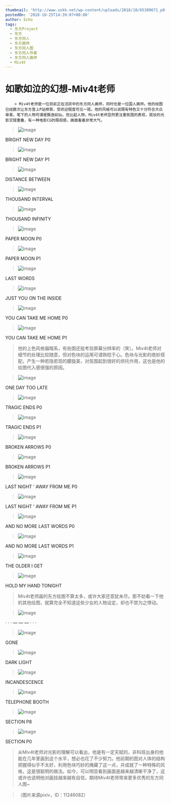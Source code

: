 ```yaml
---
thumbnail: 'http://www.uzkk.net/wp-content/uploads/2018/10/65309671_p0-825x510.jpg'
postedOn: '2018-10-25T14:39:07+00:00'
author: Echo
tags:
  - 东方Project
  - 东方
  - 东方同人
  - 东方画师
  - 东方同人图
  - 东方同人作者
  - 东方同人画师
  - Miv4t
---
```


# 如歌如泣的幻想-Miv4t老师

		> Miv4t老师是一位目前正在活跃中的东方同人画师，同时也是一位国人画师。他的绘图已经数次让东方登上P站榜首，受欢迎程度可见一斑。他的风格可以说既有特色又十分符合大众审美，笔下的人物可谓是飘逸如仙，但比起人物，Miv4t老师显然更注重氛围的表现，斑驳的光影交错重叠，有一种电影CG的既视感，画面看着非常大气。

> 

> ![image](http://www.uzkk.net/wp-content/uploads/2018/10/54339635_p0-693x1024.jpg)

BRIGHT NEW DAY P0

> ![image](http://www.uzkk.net/wp-content/uploads/2018/10/54339635_p1-1024x565.jpg)

BRIGHT NEW DAY P1

> ![image](http://www.uzkk.net/wp-content/uploads/2018/10/54995687_p0-1024x523.jpg)

DISTANCE BETWEEN

> ![image](http://www.uzkk.net/wp-content/uploads/2018/10/62991712_p0-1024x624.png)

THOUSAND INTERVAL

> ![image](http://www.uzkk.net/wp-content/uploads/2018/10/65309671_p0-1024x735.jpg)

THOUSAND INFINITY

> ![image](http://www.uzkk.net/wp-content/uploads/2018/10/62512328_p1-1024x619.jpg)

PAPER MOON P0

> ![image](http://www.uzkk.net/wp-content/uploads/2018/10/62512328_p0-706x1024.jpg)

PAPER MOON P1

> ![image](http://www.uzkk.net/wp-content/uploads/2018/10/60181142_p0-1024x558.jpg)

LAST WORDS

> ![image](http://www.uzkk.net/wp-content/uploads/2018/10/56136139_p0-741x1024.jpg)

JUST YOU ON THE INSIDE

> ![image](http://www.uzkk.net/wp-content/uploads/2018/10/57208951_p0-614x1024.jpg)

YOU CAN TAKE ME HOME P0

> ![image](http://www.uzkk.net/wp-content/uploads/2018/10/57208951_p1-1024x731.jpg)

YOU CAN TAKE ME HOME P1

> 他的上色风格偏暗系，有些图还挺考验屏幕分辨率的（笑）。Miv4t老师对细节的处理比较随意，但对色块的运用可谓熟稔于心。色块与光影的绝妙搭配，产生一种若隐若现的朦胧美，对氛围起到很好的烘托作用，这也是他的绘图代入感很强的原因。

> ![image](http://www.uzkk.net/wp-content/uploads/2018/10/54851886_p0-1024x502.jpg)

ONE DAY TOO LATE

> ![image](http://www.uzkk.net/wp-content/uploads/2018/10/57095174_p0-1024x580.jpg)

TRAGIC ENDS P0

> ![image](http://www.uzkk.net/wp-content/uploads/2018/10/57095174_p1-648x1024.jpg)

TRAGIC ENDS P1

> ![image](http://www.uzkk.net/wp-content/uploads/2018/10/54120130_p0-1024x517.jpg)

BROKEN ARROWS P0

> ![image](http://www.uzkk.net/wp-content/uploads/2018/10/54120130_p1.jpg)

BROKEN ARROWS P1

> ![image](http://www.uzkk.net/wp-content/uploads/2018/10/55397294_p0-1024x650.jpg)

LAST NIGHT ‘ AWAY FROM ME P0

> ![image](http://www.uzkk.net/wp-content/uploads/2018/10/55397294_p1.jpg)

LAST NIGHT ‘ AWAY FROM ME P1

> ![image](http://www.uzkk.net/wp-content/uploads/2018/10/57452059_p0-633x1024.jpg)

AND NO MORE LAST WORDS P0

> ![image](http://www.uzkk.net/wp-content/uploads/2018/10/57452059_p1-1024x679.jpg)

AND NO MORE LAST WORDS P1

> ![image](http://www.uzkk.net/wp-content/uploads/2018/10/152306avpv7ji0wzfv0vag-1024x640.jpg)

THE OLDER I GET

> ![image](http://www.uzkk.net/wp-content/uploads/2018/10/57687560_p0-721x1024.jpg)

HOLD MY HAND TONIGHT

> Miv4t老师画的东方绘图不算太多，或许大家还意犹未尽。那不妨看一下他的其他绘图，就算完全不知道这些少女的人物设定，却也不禁为之悸动。

> ![image](http://www.uzkk.net/wp-content/uploads/2018/10/62303337_p0-561x1024.jpg)

· · · — — — · · ·

> ![image](http://www.uzkk.net/wp-content/uploads/2018/10/63966265_p0-595x1024.jpg)

GONE

> ![image](http://www.uzkk.net/wp-content/uploads/2018/10/57892632_p0-589x1024.jpg)

DARK LIGHT

> ![image](http://www.uzkk.net/wp-content/uploads/2018/10/66398328_p0-465x1024.png)

INCANDESCENCE

> ![image](http://www.uzkk.net/wp-content/uploads/2018/10/61507525_p0-653x1024.jpg)

TELEPHONE BOOTH

> ![image](http://www.uzkk.net/wp-content/uploads/2018/10/60006073_p6-654x1024.jpg)

SECTION P8

> ![image](http://www.uzkk.net/wp-content/uploads/2018/10/60006073_p0-1024x512.jpg)

SECTION P0

> 从Miv4t老师对光影的理解可以看出，他是有一定天赋的，非科班出身的他能在几年里画到这个水平，想必也花了不少努力。他前期的图对人体的结构把握得似乎不太好，利用色块巧妙的掩藏了这一点，并成就了一种特殊的风格，这是很聪明的做法。如今，可以明显看到画面是越来越清晰干净了，这或许也说明他对画技越来越有自信，期待Miv4t老师带来更多优秀的东方同人图~

> （图片来源pixiv，ID：11246082）

	
